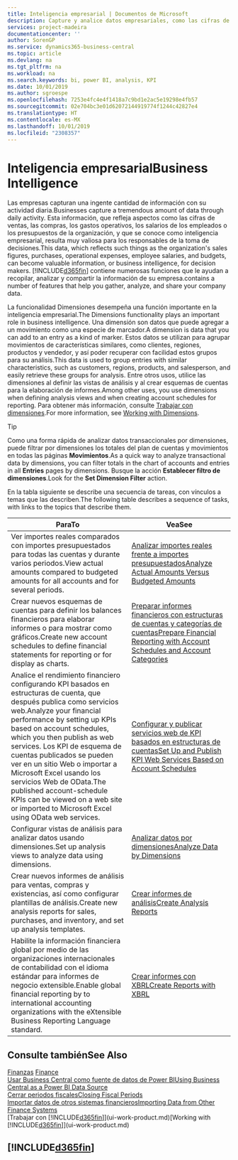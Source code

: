 ```yaml
---
title: Inteligencia empresarial | Documentos de Microsoft
description: Capture y analice datos empresariales, como las cifras de ventas, las compras, los gastos operativos, los salarios de los empleados y los presupuestos, que resultan muy valiosos para la inteligencia artificial o la toma de decisiones.
services: project-madeira
documentationcenter: ''
author: SorenGP
ms.service: dynamics365-business-central
ms.topic: article
ms.devlang: na
ms.tgt_pltfrm: na
ms.workload: na
ms.search.keywords: bi, power BI, analysis, KPI
ms.date: 10/01/2019
ms.author: sgroespe
ms.openlocfilehash: 7253e4fc4e4f1418a7c9bd1e2ac5e19298e4fb57
ms.sourcegitcommit: 02e704bc3e01d62072144919774f1244c42827e4
ms.translationtype: HT
ms.contentlocale: es-MX
ms.lasthandoff: 10/01/2019
ms.locfileid: "2308357"
---
```

# <a name="business-intelligence"></a><span data-ttu-id="5196d-103">Inteligencia empresarial</span><span class="sxs-lookup"><span data-stu-id="5196d-103">Business Intelligence</span></span>
<span data-ttu-id="5196d-104">Las empresas capturan una ingente cantidad de información con su actividad diaria.</span><span class="sxs-lookup"><span data-stu-id="5196d-104">Businesses capture a tremendous amount of data through daily activity.</span></span> <span data-ttu-id="5196d-105">Esta información, que refleja aspectos como las cifras de ventas, las compras, los gastos operativos, los salarios de los empleados o los presupuestos de la organización, y que se conoce como inteligencia empresarial, resulta muy valiosa para los responsables de la toma de decisiones.</span><span class="sxs-lookup"><span data-stu-id="5196d-105">This data, which reflects such things as the organization's sales figures, purchases, operational expenses, employee salaries, and budgets, can become valuable information, or business intelligence, for decision makers.</span></span> [!INCLUDE[d365fin](includes/d365fin_md.md)] <span data-ttu-id="5196d-106">contiene numerosas funciones que le ayudan a recopilar, analizar y compartir la información de su empresa.</span><span class="sxs-lookup"><span data-stu-id="5196d-106">contains a number of features that help you gather, analyze, and share your company data.</span></span>

<span data-ttu-id="5196d-107">La funcionalidad Dimensiones desempeña una función importante en la inteligencia empresarial.</span><span class="sxs-lookup"><span data-stu-id="5196d-107">The Dimensions functionality plays an important role in business intelligence.</span></span> <span data-ttu-id="5196d-108">Una dimensión son datos que puede agregar a un movimiento como una especie de marcador.</span><span class="sxs-lookup"><span data-stu-id="5196d-108">A dimension is data that you can add to an entry as a kind of marker.</span></span> <span data-ttu-id="5196d-109">Estos datos se utilizan para agrupar movimientos de características similares, como clientes, regiones, productos y vendedor, y así poder recuperar con facilidad estos grupos para su análisis.</span><span class="sxs-lookup"><span data-stu-id="5196d-109">This data is used to group entries with similar characteristics, such as customers, regions, products, and salesperson, and easily retrieve these groups for analysis.</span></span> <span data-ttu-id="5196d-110">Entre otros usos, utilice las dimensiones al definir las vistas de análisis y al crear esquemas de cuentas para la elaboración de informes.</span><span class="sxs-lookup"><span data-stu-id="5196d-110">Among other uses, you use dimensions  when defining analysis views and when creating account schedules for reporting.</span></span> <span data-ttu-id="5196d-111">Para obtener más información, consulte [Trabajar con dimensiones](finance-dimensions.md).</span><span class="sxs-lookup"><span data-stu-id="5196d-111">For more information, see [Working with Dimensions](finance-dimensions.md).</span></span>

> [!TIP]
> <span data-ttu-id="5196d-112">Como una forma rápida de analizar datos transaccionales por dimensiones, puede filtrar por dimensiones los totales del plan de cuentas y movimientos en todas las páginas **Movimientos**.</span><span class="sxs-lookup"><span data-stu-id="5196d-112">As a quick way to analyze transactional data by dimensions, you can filter totals in the chart of accounts and entries in all **Entries** pages by dimensions.</span></span> <span data-ttu-id="5196d-113">Busque la acción **Establecer filtro de dimensiones**.</span><span class="sxs-lookup"><span data-stu-id="5196d-113">Look for the **Set Dimension Filter** action.</span></span>  

<span data-ttu-id="5196d-114">En la tabla siguiente se describe una secuencia de tareas, con vínculos a temas que las describen.</span><span class="sxs-lookup"><span data-stu-id="5196d-114">The following table describes a sequence of tasks, with links to the topics that describe them.</span></span>  

| <span data-ttu-id="5196d-115">Para</span><span class="sxs-lookup"><span data-stu-id="5196d-115">To</span></span> | <span data-ttu-id="5196d-116">Vea</span><span class="sxs-lookup"><span data-stu-id="5196d-116">See</span></span> |
| --- | --- |
|<span data-ttu-id="5196d-117">Ver importes reales comparados con importes presupuestados para todas las cuentas y durante varios periodos.</span><span class="sxs-lookup"><span data-stu-id="5196d-117">View actual amounts compared to budgeted amounts for all accounts and for several periods.</span></span>|[<span data-ttu-id="5196d-118">Analizar importes reales frente a importes presupuestados</span><span class="sxs-lookup"><span data-stu-id="5196d-118">Analyze Actual Amounts Versus Budgeted Amounts</span></span>](bi-how-analyze-actual-versus-budget.md)|
|<span data-ttu-id="5196d-119">Crear nuevos esquemas de cuentas para definir los balances financieros para elaborar informes o para mostrar como gráficos.</span><span class="sxs-lookup"><span data-stu-id="5196d-119">Create new account schedules to define financial statements for reporting or for display as charts.</span></span>|[<span data-ttu-id="5196d-120">Preparar informes financieros con estructuras de cuentas y categorías de cuentas</span><span class="sxs-lookup"><span data-stu-id="5196d-120">Prepare Financial Reporting with Account Schedules and Account Categories</span></span>](bi-how-work-account-schedule.md)|
|<span data-ttu-id="5196d-121">Analice el rendimiento financiero configurando KPI basados en estructuras de cuenta, que después publica como servicios web.</span><span class="sxs-lookup"><span data-stu-id="5196d-121">Analyze your financial performance by setting up KPIs based on account schedules, which you then publish as web services.</span></span> <span data-ttu-id="5196d-122">Los KPI de esquema de cuentas publicados se pueden ver en un sitio Web o importar a Microsoft Excel usando los servicios Web de OData.</span><span class="sxs-lookup"><span data-stu-id="5196d-122">The published account-schedule KPIs can be viewed on a web site or imported to Microsoft Excel using OData web services.</span></span>|[<span data-ttu-id="5196d-123">Configurar y publicar servicios web de KPI basados en estructuras de cuentas</span><span class="sxs-lookup"><span data-stu-id="5196d-123">Set Up and Publish KPI Web Services Based on Account Schedules</span></span>](bi-how-to-set-up-and-publish-kpi-web-services-based-on-account-schedules.md)|
|<span data-ttu-id="5196d-124">Configurar vistas de análisis para analizar datos usando dimensiones.</span><span class="sxs-lookup"><span data-stu-id="5196d-124">Set up analysis views to analyze data using dimensions.</span></span>|[<span data-ttu-id="5196d-125">Analizar datos por dimensiones</span><span class="sxs-lookup"><span data-stu-id="5196d-125">Analyze Data by Dimensions</span></span>](bi-how-analyze-data-dimension.md)|
|<span data-ttu-id="5196d-126">Crear nuevos informes de análisis para ventas, compras y existencias, así como configurar plantillas de análisis.</span><span class="sxs-lookup"><span data-stu-id="5196d-126">Create new analysis reports for sales, purchases, and inventory, and set up analysis templates.</span></span>|[<span data-ttu-id="5196d-127">Crear informes de análisis</span><span class="sxs-lookup"><span data-stu-id="5196d-127">Create Analysis Reports</span></span>](bi-how-create-analysis-views-reports.md)|
|<span data-ttu-id="5196d-128">Habilite la información financiera global por medio de las organizaciones internacionales de contabilidad con el idioma estándar para informes de negocio extensible.</span><span class="sxs-lookup"><span data-stu-id="5196d-128">Enable global financial reporting by to international accounting organizations with the eXtensible Business Reporting Language standard.</span></span>|[<span data-ttu-id="5196d-129">Crear informes con XBRL</span><span class="sxs-lookup"><span data-stu-id="5196d-129">Create Reports with XBRL</span></span>](bi-create-reports-with-xbrl.md)|

## <a name="see-also"></a><span data-ttu-id="5196d-130">Consulte también</span><span class="sxs-lookup"><span data-stu-id="5196d-130">See Also</span></span>
<span data-ttu-id="5196d-131">[Finanzas](finance.md)  </span><span class="sxs-lookup"><span data-stu-id="5196d-131">[Finance](finance.md)  </span></span>  
[<span data-ttu-id="5196d-132">Usar Business Central como fuente de datos de Power BI</span><span class="sxs-lookup"><span data-stu-id="5196d-132">Using Business Central as a Power BI Data Source</span></span>](across-how-use-financials-data-source-powerbi.md)  
[<span data-ttu-id="5196d-133">Cerrar periodos fiscales</span><span class="sxs-lookup"><span data-stu-id="5196d-133">Closing Fiscal Periods</span></span>](year-close-years-periods.md)  
[<span data-ttu-id="5196d-134">Importar datos de otros sistemas financieros</span><span class="sxs-lookup"><span data-stu-id="5196d-134">Importing Data from Other Finance Systems</span></span>](across-import-data-configuration-packages.md)  
<span data-ttu-id="5196d-135">[Trabajar con [!INCLUDE[d365fin](includes/d365fin_md.md)]](ui-work-product.md)</span><span class="sxs-lookup"><span data-stu-id="5196d-135">[Working with [!INCLUDE[d365fin](includes/d365fin_md.md)]](ui-work-product.md)</span></span>

## [!INCLUDE[d365fin](includes/free_trial_md.md)]  
